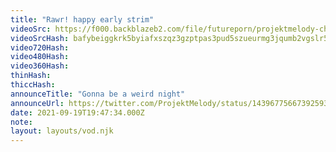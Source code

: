 ```yaml
---
title: "Rawr! happy early strim"
videoSrc: https://f000.backblazeb2.com/file/futureporn/projektmelody-chaturbate-2021-09-19.mp4
videoSrcHash: bafybeiggkrk5byiafxszqz3gzptpas3pud5szueurmg3jqumb2vgslr53e
video720Hash: 
video480Hash: 
video360Hash: 
thinHash: 
thiccHash: 
announceTitle: "Gonna be a weird night"
announceUrl: https://twitter.com/ProjektMelody/status/1439677566739259395
date: 2021-09-19T19:47:34.000Z
note: 
layout: layouts/vod.njk
---
```

